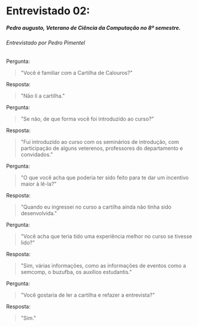 # Entrevistado 02:
##### Pedro augusto, Veterano de Ciência da Computação no 8º semestre.
###### Entrevistado por Pedro Pimentel

Pergunta: 
> "Você é familiar com a Cartilha de Calouros?" 

Resposta:
> "Não li a cartilha."

Pergunta:
> "Se não, de que forma você foi introduzido ao curso?"

Resposta:
> "Fui introduzido ao curso com os seminários de introdução, com participação de alguns veterenos, professores do departamento e convidados."

Pergunta:
> "O que você acha que poderia ter sido feito para te dar um incentivo maior à lê-la?"

Resposta:
> "Quando eu ingressei no curso a cartilha ainda não tinha sido desenvolvida."

Pergunta:
> "Você acha que teria tido uma experiência melhor no curso se tivesse lido?"

Resposta:
> "Sim, várias informações, como as informações de eventos como a semcomp, o buzufba, os auxílios estudantis."

Pergunta:
> "Você gostaria de ler a cartilha e refazer a entrevista?"

Resposta:
> "Sim."
